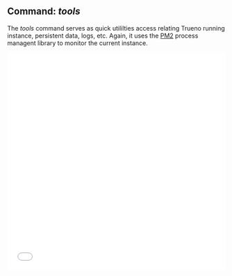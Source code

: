 ## Command: *tools*

The *tools* command serves as quick utililties access relating Trueno running instance, persistent data, logs, etc. Again, it uses the [PM2](http://pm2.keymetrics.io/) process managent library to monitor the current instance.

<iframe src="./diagrams/flow-tools.html" width="100%" height="500" frameBorder="0"></iframe>



